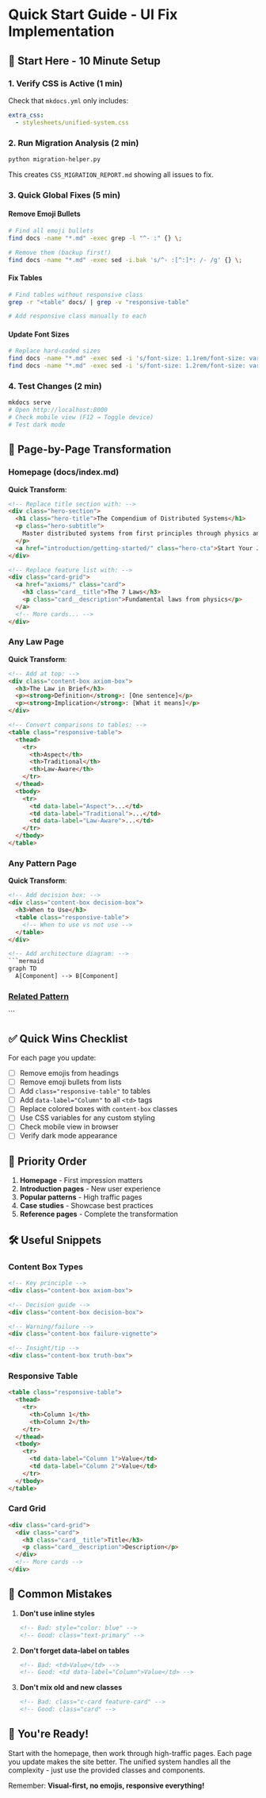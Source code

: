 # Quick Start Guide - UI Fix Implementation

## 🚀 Start Here - 10 Minute Setup

### 1. Verify CSS is Active (1 min)
Check that `mkdocs.yml` only includes:
```yaml
extra_css:
  - stylesheets/unified-system.css
```

### 2. Run Migration Analysis (2 min)
```bash
python migration-helper.py
```
This creates `CSS_MIGRATION_REPORT.md` showing all issues to fix.

### 3. Quick Global Fixes (5 min)

#### Remove Emoji Bullets
```bash
# Find all emoji bullets
find docs -name "*.md" -exec grep -l "^- :" {} \;

# Remove them (backup first!)
find docs -name "*.md" -exec sed -i.bak 's/^- :[^:]*: /- /g' {} \;
```

#### Fix Tables
```bash
# Find tables without responsive class
grep -r "<table" docs/ | grep -v "responsive-table"

# Add responsive class manually to each
```

#### Update Font Sizes
```bash
# Replace hard-coded sizes
find docs -name "*.md" -exec sed -i 's/font-size: 1.1rem/font-size: var(--font-size-lg)/g' {} \;
find docs -name "*.md" -exec sed -i 's/font-size: 1.2rem/font-size: var(--font-size-xl)/g' {} \;
```

### 4. Test Changes (2 min)
```bash
mkdocs serve
# Open http://localhost:8000
# Check mobile view (F12 → Toggle device)
# Test dark mode
```

## 📝 Page-by-Page Transformation

### Homepage (docs/index.md)

**Quick Transform**:
```html
<!-- Replace title section with: -->
<div class="hero-section">
  <h1 class="hero-title">The Compendium of Distributed Systems</h1>
  <p class="hero-subtitle">
    Master distributed systems from first principles through physics and mathematics.
  </p>
  <a href="introduction/getting-started/" class="hero-cta">Start Your Journey</a>
</div>

<!-- Replace feature list with: -->
<div class="card-grid">
  <a href="axioms/" class="card">
    <h3 class="card__title">The 7 Laws</h3>
    <p class="card__description">Fundamental laws from physics</p>
  </a>
  <!-- More cards... -->
</div>
```

### Any Law Page

**Quick Transform**:
```html
<!-- Add at top: -->
<div class="content-box axiom-box">
  <h3>The Law in Brief</h3>
  <p><strong>Definition</strong>: [One sentence]</p>
  <p><strong>Implication</strong>: [What it means]</p>
</div>

<!-- Convert comparisons to tables: -->
<table class="responsive-table">
  <thead>
    <tr>
      <th>Aspect</th>
      <th>Traditional</th>
      <th>Law-Aware</th>
    </tr>
  </thead>
  <tbody>
    <tr>
      <td data-label="Aspect">...</td>
      <td data-label="Traditional">...</td>
      <td data-label="Law-Aware">...</td>
    </tr>
  </tbody>
</table>
```

### Any Pattern Page

**Quick Transform**:
```html
<!-- Add decision box: -->
<div class="content-box decision-box">
  <h3>When to Use</h3>
  <table class="responsive-table">
    <!-- When to use vs not use -->
  </table>
</div>

<!-- Add architecture diagram: -->
```mermaid
graph TD
  A[Component] --> B[Component]
```

<!-- Related patterns: -->
<div class="pattern-grid">
  <a href="../pattern-x/" class="card">
    <h3 class="card__title">Related Pattern</h3>
  </a>
</div>
```

## ✅ Quick Wins Checklist

For each page you update:
- [ ] Remove emojis from headings
- [ ] Remove emoji bullets from lists
- [ ] Add `class="responsive-table"` to tables
- [ ] Add `data-label="Column"` to all `<td>` tags
- [ ] Replace colored boxes with `content-box` classes
- [ ] Use CSS variables for any custom styling
- [ ] Check mobile view in browser
- [ ] Verify dark mode appearance

## 🎯 Priority Order

1. **Homepage** - First impression matters
2. **Introduction pages** - New user experience
3. **Popular patterns** - High traffic pages
4. **Case studies** - Showcase best practices
5. **Reference pages** - Complete the transformation

## 🛠️ Useful Snippets

### Content Box Types
```html
<!-- Key principle -->
<div class="content-box axiom-box">

<!-- Decision guide -->
<div class="content-box decision-box">

<!-- Warning/failure -->
<div class="content-box failure-vignette">

<!-- Insight/tip -->
<div class="content-box truth-box">
```

### Responsive Table
```html
<table class="responsive-table">
  <thead>
    <tr>
      <th>Column 1</th>
      <th>Column 2</th>
    </tr>
  </thead>
  <tbody>
    <tr>
      <td data-label="Column 1">Value</td>
      <td data-label="Column 2">Value</td>
    </tr>
  </tbody>
</table>
```

### Card Grid
```html
<div class="card-grid">
  <div class="card">
    <h3 class="card__title">Title</h3>
    <p class="card__description">Description</p>
  </div>
  <!-- More cards -->
</div>
```

## 🚨 Common Mistakes

1. **Don't use inline styles**
   ```html
   <!-- Bad: style="color: blue" -->
   <!-- Good: class="text-primary" -->
   ```

2. **Don't forget data-label on tables**
   ```html
   <!-- Bad: <td>Value</td> -->
   <!-- Good: <td data-label="Column">Value</td> -->
   ```

3. **Don't mix old and new classes**
   ```html
   <!-- Bad: class="c-card feature-card" -->
   <!-- Good: class="card" -->
   ```

## 🎉 You're Ready!

Start with the homepage, then work through high-traffic pages. Each page you update makes the site better. The unified system handles all the complexity - just use the provided classes and components.

Remember: **Visual-first, no emojis, responsive everything!**